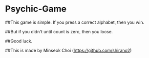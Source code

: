 # Psychic-Game


##This game is simple. If you press a correct alphabet, then you win.


##But if you didn't until count is zero, then you loose.


##Good luck.


##This is made by Minseok Choi (https://github.com/shirano2)